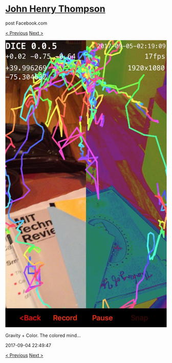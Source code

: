 # [John Henry Thompson](../README.md)
post Facebook.com

[< Previous](2017-09-05-2.md) [Next >](2017-09-04-2.md)

[![](../media/2017-09-04/Gravity-Color-The-colored-mind.jpg)](../README.md)

Gravity + Color. The colored mind...

2017-09-04 22:49:47

[< Previous](2017-09-05-2.md) [Next >](2017-09-04-2.md)